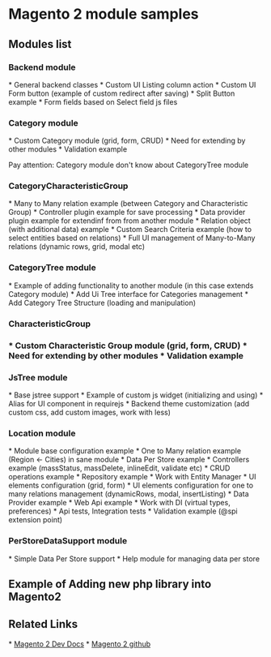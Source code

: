 <h1>Magento 2 module samples</h1>

<h2>Modules list</h2>

<h3>Backend module</h3>
* General backend classes
* Custom UI Listing column action
* Custom UI Form button (example of custom redirect after saving)
* Split Button example
* Form fields based on Select field js files

<h3>Category module</h3>
* Custom Category module (grid, form, CRUD)
* Need for extending by other modules
* Validation example

Pay attention: Category module don't know about CategoryTree module

<h3>CategoryCharacteristicGroup</h3>
* Many to Many relation example (between Category and Characteristic Group)
* Controller plugin example for save processing
* Data provider plugin example for extendinf from from another module
* Relation object (with additional data) example
* Custom Search Criteria example (how to select entities based on relations)
* Full UI management of Many-to-Many relations (dynamic rows, grid, modal etc)

<h3>CategoryTree module</h3>
* Example of adding functionality to another module (in this case extends Category module)
* Add Ui Tree interface for Categories management
* Add Category Tree Structure (loading and manipulation)

<h3>CharacteristicGroup<h3>
* Custom Characteristic Group module (grid, form, CRUD)
* Need for extending by other modules
* Validation example

<h3>JsTree module</h3>
* Base jstree support
* Example of custom js widget (initializing and using)
* Alias for UI component in requirejs
* Backend theme customization (add custom css, add custom images, work with less)

<h3>Location module</h3>
* Module base configuration example
* One to Many relation example (Region <- Cities) in sane module
* Data Per Store example
* Controllers example (massStatus, massDelete, inlineEdit, validate etc)
* CRUD operations example
* Repository example
* Work with Entity Manager
* UI elements configuration (grid, form)
* UI elements configuration for one to many relations management (dynamicRows, modal, insertListing)
* Data Provider example
* Web Api example
* Work with DI  (virtual types, preferences)
* Api tests, Integration tests
* Validation example (@spi extension point)

<h3>PerStoreDataSupport module</h3>
* Simple Data Per Store support
* Help module for managing data per store

<h2>Example of Adding new php library into Magento2</h2>

<h2>Related Links</h2>
* <a href="http://devdocs.magento.com/">Magento 2 Dev Docs</a>
* <a href="https://github.com/magento/">Magento 2 github</a>

